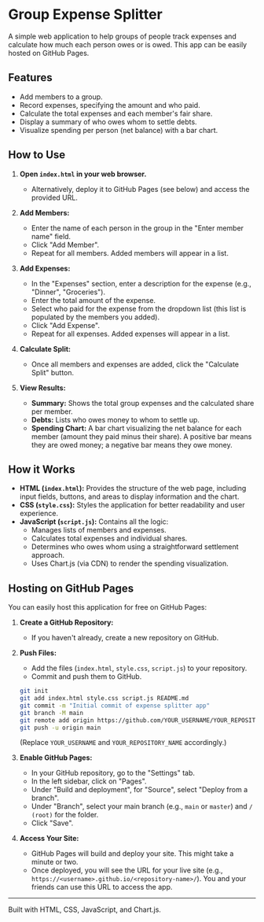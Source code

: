 # Group Expense Splitter

A simple web application to help groups of people track expenses and calculate how much each person owes or is owed. This app can be easily hosted on GitHub Pages.

## Features

*   Add members to a group.
*   Record expenses, specifying the amount and who paid.
*   Calculate the total expenses and each member's fair share.
*   Display a summary of who owes whom to settle debts.
*   Visualize spending per person (net balance) with a bar chart.

## How to Use

1.  **Open `index.html` in your web browser.**
    *   Alternatively, deploy it to GitHub Pages (see below) and access the provided URL.

2.  **Add Members:**
    *   Enter the name of each person in the group in the "Enter member name" field.
    *   Click "Add Member".
    *   Repeat for all members. Added members will appear in a list.

3.  **Add Expenses:**
    *   In the "Expenses" section, enter a description for the expense (e.g., "Dinner", "Groceries").
    *   Enter the total amount of the expense.
    *   Select who paid for the expense from the dropdown list (this list is populated by the members you added).
    *   Click "Add Expense".
    *   Repeat for all expenses. Added expenses will appear in a list.

4.  **Calculate Split:**
    *   Once all members and expenses are added, click the "Calculate Split" button.

5.  **View Results:**
    *   **Summary:** Shows the total group expenses and the calculated share per member.
    *   **Debts:** Lists who owes money to whom to settle up.
    *   **Spending Chart:** A bar chart visualizing the net balance for each member (amount they paid minus their share). A positive bar means they are owed money; a negative bar means they owe money.

## How it Works

*   **HTML (`index.html`):** Provides the structure of the web page, including input fields, buttons, and areas to display information and the chart.
*   **CSS (`style.css`):** Styles the application for better readability and user experience.
*   **JavaScript (`script.js`):** Contains all the logic:
    *   Manages lists of members and expenses.
    *   Calculates total expenses and individual shares.
    *   Determines who owes whom using a straightforward settlement approach.
    *   Uses Chart.js (via CDN) to render the spending visualization.

## Hosting on GitHub Pages

You can easily host this application for free on GitHub Pages:

1.  **Create a GitHub Repository:**
    *   If you haven't already, create a new repository on GitHub.

2.  **Push Files:**
    *   Add the files (`index.html`, `style.css`, `script.js`) to your repository.
    *   Commit and push them to GitHub.
    ```bash
    git init
    git add index.html style.css script.js README.md
    git commit -m "Initial commit of expense splitter app"
    git branch -M main
    git remote add origin https://github.com/YOUR_USERNAME/YOUR_REPOSITORY_NAME.git
    git push -u origin main
    ```
    (Replace `YOUR_USERNAME` and `YOUR_REPOSITORY_NAME` accordingly.)

3.  **Enable GitHub Pages:**
    *   In your GitHub repository, go to the "Settings" tab.
    *   In the left sidebar, click on "Pages".
    *   Under "Build and deployment", for "Source", select "Deploy from a branch".
    *   Under "Branch", select your main branch (e.g., `main` or `master`) and `/ (root)` for the folder.
    *   Click "Save".

4.  **Access Your Site:**
    *   GitHub Pages will build and deploy your site. This might take a minute or two.
    *   Once deployed, you will see the URL for your live site (e.g., `https://<username>.github.io/<repository-name>/`). You and your friends can use this URL to access the app.

---

Built with HTML, CSS, JavaScript, and Chart.js.
